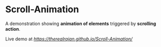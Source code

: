 # Scroll-Animation
A demonstration showing **animation of elements** triggered by **scrolling action**. <br>

Live demo at *https://therealrajan.github.io/Scroll-Animation/*
